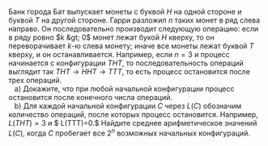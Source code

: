 Банк	города	Бат выпускает монеты с буквой $H$ на одной стороне и буквой $T$	на другой стороне. Гарри разложил $n$ таких монет в ряд слева направо. Он последовательно производит следующую операцию: если в ряду ровно $k &gt; 0$ монет лежат букой $H$ кверху, то он переворачивает $k$-ю слева монету; иначе все монеты лежат буквой $T$ кверху, и он останавливается. Например, если $n=3$ и процесс начинается с конфигурации $THT,$ то последовательность операций выглядит так $THT \to HHT \to TTT,$ то есть процесс остановится после трех операций. 
<br>&nbsp;&nbsp;&nbsp;a) Докажите, что при любой начальной конфигурации процесс остановится после конечного числа операций.
<br>&nbsp;&nbsp;&nbsp;b) Для каждой начальной конфигурации $C$ через $L(C)$ обозначим количество операций, после которых процесс остановится. Например, $L(THT) =3$ и $ L(TTT)=0.$ Найдите среднее арифметическое значений $L(C),$ когда $C$ пробегает все $2^n$ возможных начальных конфигураций.
